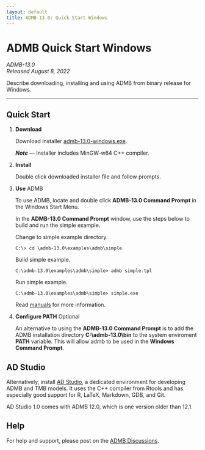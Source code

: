 ```yaml
---
layout: default
title: ADMB-13.0: Quick Start Windows
---
```


# ADMB Quick Start Windows

*ADMB-13.0*  
*Released August 8, 2022*  

Describe downloading, installing and using ADMB from binary release for Windows.

---

Quick Start
-----------

1. **Download**

   Download installer [admb-13.0-windows.exe](https://github.com/admb-project/admb/releases/download/admb-13.0/admb-13.0-windows.exe).

   _**Note**_ &mdash; Installer includes MinGW-w64 C++ compiler.

2. **Install**

   Double click downloaded installer file and follow prompts.

3. **Use** ADMB

   To use ADMB, locate and double click **ADMB-13.0 Command Prompt** in the Windows Start Menu.

   In the **ADMB-13.0 Command Prompt** window, use the steps below to build and run the simple example.

   Change to simple example directory.

   ```
   C:\> cd \admb-13.0\examples\admb\simple
   ```

   Build simple example.

   ```
   C:\admb-13.0\examples\admb\simple> admb simple.tpl
   ```

   Run simple example.

   ```
   C:\admb-13.0\examples\admb\simple> simple.exe
   ```

   Read [manuals](http://www.admb-project.org/docs/manuals/) for more information.

4. **Configure PATH** Optional

   An alternative to using the **ADMB-13.0 Command Prompt** is to add the ADMB installation directory **C:\admb-13.0\bin** to the system enviroment **PATH** variable.  This will allow admb to be used in the **Windows Command Prompt**.

AD Studio
---------

Alternatively, install [AD Studio](https://github.com/admb-project/adstudio), a
dedicated environment for developing ADMB and TMB models. It uses the C++
compiler from Rtools and has especially good support for R, LaTeX, Markdown,
GDB, and Git.

AD Studio 1.0 comes with ADMB 12.0, which is one version older than 12.1.

Help
----

For help and support, please post on the [ADMB Discussions](https://github.com/admb-project/admb/discussions).

